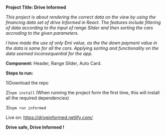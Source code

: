 
**Project Title: Drive Informed**

*This project is about rendering the correct data on the view by using the financing data set of drive Informed in React. The features include filtering of data according to the input of range Slider and then sorting the cars accroding to the given parameters.*

*I have made the use of only Emi value, as the the down payment value in the data is same for all the cars. Applying sorting and functionality on the data seemed inconsequential for the app.*

**Component:**  Header, Range Silder, Auto Card. 

**Steps to run:** 

1)Download the repo

2)``npm install``   (When running the project form the first time, this will install all the required dependencies)

3)``npm run informed ``

Live on: https://driveinformed.netlify.com/

**Drive safe, Drive Informed !**
